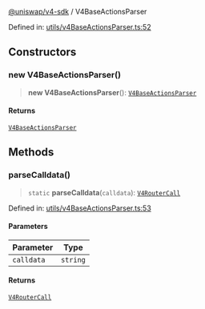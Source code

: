 [@uniswap/v4-sdk](../overview.md) / V4BaseActionsParser

Defined in: [utils/v4BaseActionsParser.ts:52](https://github.com/Uniswap/sdks/blob/9cf6edb2df79338ae58f7ea7ca979c35a8a9bd56/sdks/v4-sdk/src/utils/v4BaseActionsParser.ts#L52)

## Constructors

### new V4BaseActionsParser()

> **new V4BaseActionsParser**(): [`V4BaseActionsParser`](V4BaseActionsParser.md)

#### Returns

[`V4BaseActionsParser`](V4BaseActionsParser.md)

## Methods

### parseCalldata()

> `static` **parseCalldata**(`calldata`): [`V4RouterCall`](../overview.md#v4routercall)

Defined in: [utils/v4BaseActionsParser.ts:53](https://github.com/Uniswap/sdks/blob/9cf6edb2df79338ae58f7ea7ca979c35a8a9bd56/sdks/v4-sdk/src/utils/v4BaseActionsParser.ts#L53)

#### Parameters

| Parameter | Type |
| ------ | ------ |
| `calldata` | `string` |

#### Returns

[`V4RouterCall`](../overview.md#v4routercall)
